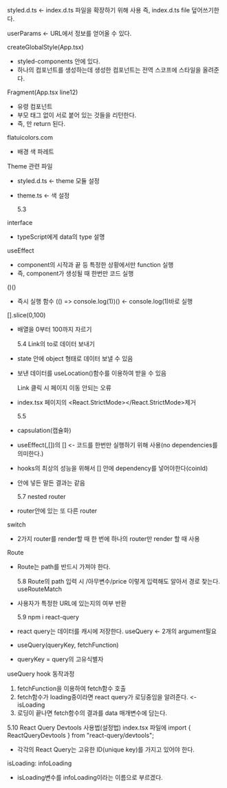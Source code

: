 styled.d.ts <- index.d.ts 파일을 확장하기 위해 사용
즉, index.d.ts file 덮어쓰기한다.

userParams <- URL에서 정보를 얻어올 수 있다.

createGlobalStyle(App.tsx)

- styled-components 안에 있다.
- 하나의 컴포넌트를 생성하는데 생성한 컴포넌트는 전역 스코프에 스타일을 올려준다.

Fragment(App.tsx line12)

- 유령 컴포넌트
- 부모 태그 없이 서로 붙어 있는 것들을 리턴한다.
- 즉, <GlobalStyle></GlobalStyle><Router></Router>만 return 된다.

flatuicolors.com

- 배경 색 파레트

Theme 관련 파일

- styled.d.ts <- theme 모듈 설정
- theme.ts <- 색 설정

  5.3

interface

- typeScript에게 data의 type 설명

useEffect

- component의 시작과 끝 등 특정한 상황에서만 function 실행
- 즉, component가 생성될 때 한번만 코드 실행

()()

- 즉시 실행 함수
  (() => console.log(1))() <- console.log(1)바로 실행

[].slice(0,100)

- 배열을 0부터 100까지 자르기

  5.4
  Link의 to로 데이터 보내기

- state 안에 object 형태로 데이터 보낼 수 있음
- 보낸 데이터를 useLocation()함수를 이용하여 받을 수 있음

  Link 클릭 시 페이지 이동 안되는 오류

- index.tsx 페이지의 <React.StrictMode></React.StrictMode>제거

  5.5

- capsulation(캡슐화)
- useEffect(,[])의 [] <- 코드를 한번만 실행하기 위해 사용(no dependencies를 의미한다.)
- hooks의 최상의 성능을 위해서 [] 안에 dependency를 넣어야한다(coinId)
- 안에 넣든 말든 결과는 같음

  5.7
  nested router

- router안에 있는 또 다른 router

switch

- 2가지 router를 render할 때 한 번에 하나의 router만 render 할 때 사용

Route

- Route는 path를 반드시 가져야 한다.

  5.8
  Route의 path 입력 시 /아무변수/price 이렇게 입력해도 알아서 경로 찾는다.
  useRouteMatch

- 사용자가 특정한 URL에 있는지의 여부 반환

  5.9
  npm i react-query
  <React Query>

- react query는 데이터를 캐시에 저장한다.
  useQuery <- 2개의 argument필요

- useQuery(queryKey, fetchFunction)
- queryKey = query의 고유식별자

useQuery hook 동작과정

1. fetchFunction을 이용하여 fetch함수 호출
2. fetch함수가 loading중이라면 react query가 로딩중임을 알려준다. <- isLoading
3. 로딩이 끝나면 fetch함수의 결과를 data 매개변수에 담는다.

5.10
React Query Devtools 사용법(설정법)
index.tsx 파일에
import { ReactQueryDevtools } from "react-query/devtools";
<ReactQueryDevtools initialIsOpen={true} />

- 각각의 React Query는 고유한 ID(unique key)를 가지고 있어야 한다.

isLoading: infoLoading

- isLoading변수를 infoLoading이라는 이름으로 부르겠다.
